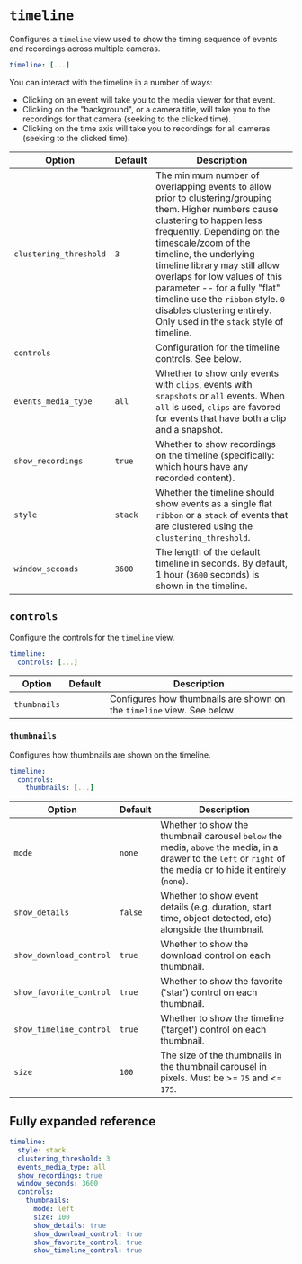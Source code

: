 # `timeline`

Configures a `timeline` view used to show the timing sequence of events and
recordings across multiple cameras.

```yaml
timeline: [...]
```

You can interact with the timeline in a number of ways:

- Clicking on an event will take you to the media viewer for that event.
- Clicking on the "background", or a camera title, will take you to the recordings for that camera (seeking to the clicked time).
- Clicking on the time axis will take you to recordings for all cameras (seeking to the clicked time).

| Option                 | Default | Description                                                                                                                                                                                                                                                                                                                                                                                                                     |
| ---------------------- | ------- | ------------------------------------------------------------------------------------------------------------------------------------------------------------------------------------------------------------------------------------------------------------------------------------------------------------------------------------------------------------------------------------------------------------------------------- |
| `clustering_threshold` | `3`     | The minimum number of overlapping events to allow prior to clustering/grouping them. Higher numbers cause clustering to happen less frequently. Depending on the timescale/zoom of the timeline, the underlying timeline library may still allow overlaps for low values of this parameter -- for a fully "flat" timeline use the `ribbon` style. `0` disables clustering entirely. Only used in the `stack` style of timeline. |
| `controls`             |         | Configuration for the timeline controls. See below.                                                                                                                                                                                                                                                                                                                                                                             |
| `events_media_type`    | `all`   | Whether to show only events with `clips`, events with `snapshots` or `all` events. When `all` is used, `clips` are favored for events that have both a clip and a snapshot.                                                                                                                                                                                                                                                     |
| `show_recordings`      | `true`  | Whether to show recordings on the timeline (specifically: which hours have any recorded content).                                                                                                                                                                                                                                                                                                                               |
| `style`                | `stack` | Whether the timeline should show events as a single flat `ribbon` or a `stack` of events that are clustered using the `clustering_threshold`.                                                                                                                                                                                                                                                                                   |
| `window_seconds`       | `3600`  | The length of the default timeline in seconds. By default, 1 hour (`3600` seconds) is shown in the timeline.                                                                                                                                                                                                                                                                                                                    |

## `controls`

Configure the controls for the `timeline` view.

```yaml
timeline:
  controls: [...]
```

| Option       | Default | Description                                                            |
| ------------ | ------- | ---------------------------------------------------------------------- |
| `thumbnails` |         | Configures how thumbnails are shown on the `timeline` view. See below. |

### `thumbnails`

Configures how thumbnails are shown on the timeline.

```yaml
timeline:
  controls:
    thumbnails: [...]
```

| Option                  | Default | Description                                                                                                                                                     |
| ----------------------- | ------- | --------------------------------------------------------------------------------------------------------------------------------------------------------------- |
| `mode`                  | `none`  | Whether to show the thumbnail carousel `below` the media, `above` the media, in a drawer to the `left` or `right` of the media or to hide it entirely (`none`). |
| `show_details`          | `false` | Whether to show event details (e.g. duration, start time, object detected, etc) alongside the thumbnail.                                                        |
| `show_download_control` | `true`  | Whether to show the download control on each thumbnail.                                                                                                         |
| `show_favorite_control` | `true`  | Whether to show the favorite ('star') control on each thumbnail.                                                                                                |
| `show_timeline_control` | `true`  | Whether to show the timeline ('target') control on each thumbnail.                                                                                              |
| `size`                  | `100`   | The size of the thumbnails in the thumbnail carousel in pixels. Must be &gt;= `75` and &lt;= `175`.                                                             |

## Fully expanded reference

[](common/expanded-warning.md ':include')

```yaml
timeline:
  style: stack
  clustering_threshold: 3
  events_media_type: all
  show_recordings: true
  window_seconds: 3600
  controls:
    thumbnails:
      mode: left
      size: 100
      show_details: true
      show_download_control: true
      show_favorite_control: true
      show_timeline_control: true
```
